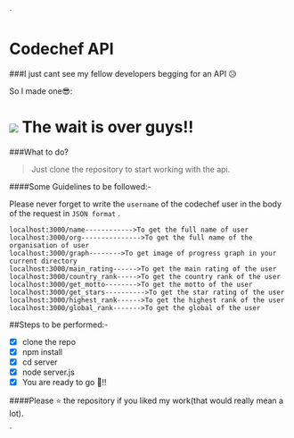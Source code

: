 `

# Codechef API

###I just cant see my fellow developers begging for an API 😥

So I made one😎:

![](https://res.cloudinary.com/dcykxiua2/image/upload/v1599109301/codechef_discuss_qbgpt6.png)
The wait is over guys!!
=============

###What to do?

> Just clone the repository to start working with the api.

####Some Guidelines to be followed:-

Please never forget to write the `username` of the codechef user in the body of the request in `JSON format` .

    localhost:3000/name------------>To get the full name of user
    localhost:3000/org--------------->To get the full name of the organisation of user
    localhost:3000/graph-------->To get image of progress graph in your current directory
    localhost:3000/main_rating------>To get the main rating of the user
    localhost:3000/country_rank----->To get the country rank of the user
    localhost:3000/get_motto-------->To get the motto of the user
    localhost:3000/get_stars---------->To get the star rating of the user
    localhost:3000/highest_rank------>To get the highest rank of the user
    localhost:3000/global_rank------->To get the global of the user

##Steps to be performed:-

-   [x] clone the repo
-   [x] npm install
-   [x] cd server
-   [x] node server.js
-   [x] You are ready to go 🤟!!

####Please ⭐ the repository if you liked my work(that would really mean a lot).

`
